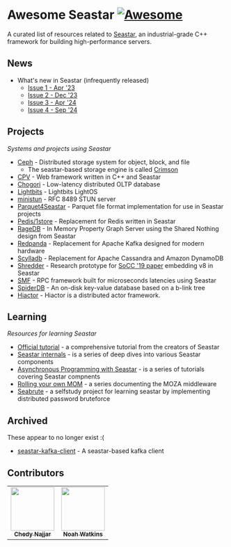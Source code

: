 # Awesome Seastar [![Awesome](https://awesome.re/badge.svg)](https://awesome.re)

A curated list of resources related to [Seastar](http://seastar.io), an industrial-grade C++ framework for building high-performance servers.

## News

* What's new in Seastar (infrequently released)
  * [Issue 1 - Apr '23](https://makedist.com/posts/2023/04/30/whats-new-in-seastar-issue-1/)
  * [Issue 2 - Dec '23](https://makedist.com/posts/2023/12/01/whats-new-in-seastar-issue-2/)
  * [Issue 3 - Apr '24](https://makedist.com/posts/2024/04/22/whats-new-in-seastar-issue-3/)
  * [Issue 4 - Sep '24](https://makedist.com/posts/2024/08/31/whats-new-in-seastar-issue-4/)

## Projects

*Systems and projects using Seastar*

* [Ceph](https://github.com/ceph/ceph) - Distributed storage system for object, block, and file
    * The seastar-based storage engine is called [Crimson](https://github.com/ceph/ceph/tree/master/src/crimson)
* [CPV](https://github.com/cpv-project/cpv-framework) - Web framework written in C++ and Seastar
* [Chogori](https://github.com/futurewei-cloud/chogori-platform) - Low-latency distributed OLTP database
* [Lightbits](https://www.youtube.com/watch?v=kWfhVaeY2BE) - Lightbits LightOS
* [ministun](https://github.com/nguyenminh-phuc/ministun) - RFC 8489 STUN server
* [Parquet4Seastar](https://github.com/michoecho/parquet4seastar) - Parquet file format implementation for use in Seastar projects
* [Pedis/1store](https://github.com/fastio/1store) - Replacement for Redis written in Seastar
* [RageDB](https://github.com/ragedb/ragedb) - In Memory Property Graph Server using the Shared Nothing design from Seastar
* [Redpanda](https://github.com/redpanda-data/redpanda/) - Replacement for Apache Kafka designed for modern hardware
* [Scylladb](https://github.com/scylladb/scylla) - Replacement for Apache Cassandra and Amazon DynamoDB
* [Shredder](https://github.com/utah-scs/shredder) - Research prototype for [SoCC '19 paper](https://www.cs.utah.edu/~lifeifei/papers/shredder.pdf) embedding v8 in Seastar
* [SMF](https://github.com/smfrpc/smf) - RPC framework built for microseconds latencies using Seastar
* [SpiderDB](https://github.com/chungphb/spiderdb) - An on-disk key-value database based on a b-link tree
* [Hiactor](https://github.com/alibaba/hiactor) - Hiactor is a distributed actor framework.

## Learning

*Resources for learning Seastar*

* [Official tutorial](https://github.com/scylladb/seastar/blob/master/doc/tutorial.md) - a comprehensive tutorial from the creators of Seastar
* [Seastar internals](https://makedist.com/projects/seastar-internals/) - is a series of deep dives into various Seastar components
* [Asynchronous Programming with Seastar](http://nadav.harel.org.il/seastar/) - is a series of tutorials covering Seastar compnents
* [Rolling your own MOM](https://dev.to/cppchedy/rolling-out-your-own-mom-or-how-i-did-it-general-introduction-3j20) - a series documenting the MOZA middleware
* [Seabrute](https://github.com/VictorDenisov/seabrute) - a selfstudy project for learning seastar by implementing distributed password bruteforce

## Archived

These appear to no longer exist :(

* [seastar-kafka-client](https://github.com/haaawk/seastar-kafka-client) - A seastar-based kafka client

## Contributors

<!-- prettier-ignore-start -->
<!-- markdownlint-disable -->
<table>
  <tr>
    <td align="center"><a href="https://twitter.com/cppchedy"><img src="https://avatars.githubusercontent.com/u/18627131?s=100&v=3" width="100px;" alt=""/><br/><sub><b>Chedy Najjar</b></sub></a></td>
    <td align="center"><a href="https://twitter.com/dotnwat"><img src="https://avatars.githubusercontent.com/u/242417?s=100&v=3" width="100px;" alt=""/><br/><sub><b>Noah Watkins</b></sub></a></td>
  </tr>
</table>
<!-- markdownlint-restore -->
<!-- prettier-ignore-end -->
